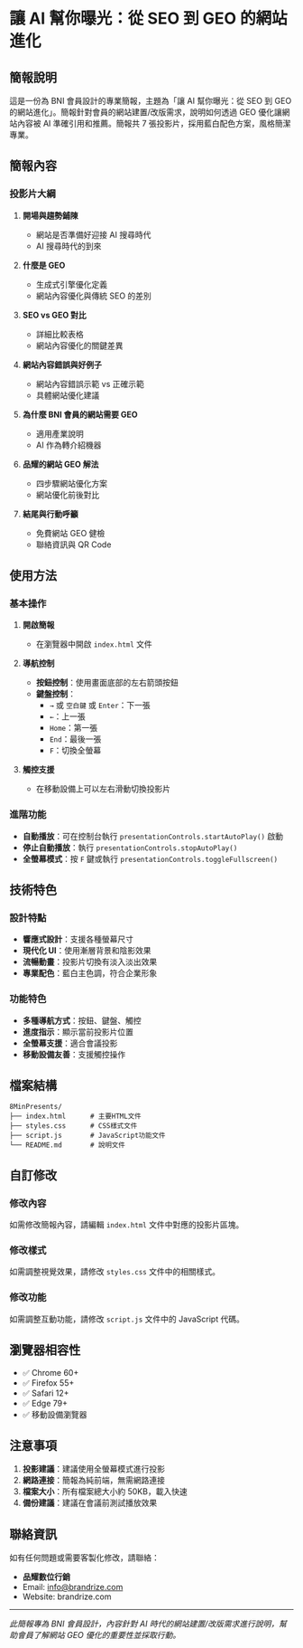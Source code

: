 # 讓 AI 幫你曝光：從 SEO 到 GEO 的網站進化

## 簡報說明

這是一份為 BNI 會員設計的專業簡報，主題為「讓 AI 幫你曝光：從 SEO 到 GEO 的網站進化」。簡報針對會員的網站建置/改版需求，說明如何透過 GEO 優化讓網站內容被 AI 準確引用和推薦。簡報共 7 張投影片，採用藍白配色方案，風格簡潔專業。

## 簡報內容

### 投影片大綱

1. **開場與趨勢鋪陳**

   - 網站是否準備好迎接 AI 搜尋時代
   - AI 搜尋時代的到來

2. **什麼是 GEO**

   - 生成式引擎優化定義
   - 網站內容優化與傳統 SEO 的差別

3. **SEO vs GEO 對比**

   - 詳細比較表格
   - 網站內容優化的關鍵差異

4. **網站內容錯誤與好例子**

   - 網站內容錯誤示範 vs 正確示範
   - 具體網站優化建議

5. **為什麼 BNI 會員的網站需要 GEO**

   - 適用產業說明
   - AI 作為轉介紹機器

6. **品耀的網站 GEO 解法**

   - 四步驟網站優化方案
   - 網站優化前後對比

7. **結尾與行動呼籲**
   - 免費網站 GEO 健檢
   - 聯絡資訊與 QR Code

## 使用方法

### 基本操作

1. **開啟簡報**

   - 在瀏覽器中開啟 `index.html` 文件

2. **導航控制**

   - **按鈕控制**：使用畫面底部的左右箭頭按鈕
   - **鍵盤控制**：
     - `→` 或 `空白鍵` 或 `Enter`：下一張
     - `←`：上一張
     - `Home`：第一張
     - `End`：最後一張
     - `F`：切換全螢幕

3. **觸控支援**
   - 在移動設備上可以左右滑動切換投影片

### 進階功能

- **自動播放**：可在控制台執行 `presentationControls.startAutoPlay()` 啟動
- **停止自動播放**：執行 `presentationControls.stopAutoPlay()`
- **全螢幕模式**：按 `F` 鍵或執行 `presentationControls.toggleFullscreen()`

## 技術特色

### 設計特點

- **響應式設計**：支援各種螢幕尺寸
- **現代化 UI**：使用漸層背景和陰影效果
- **流暢動畫**：投影片切換有淡入淡出效果
- **專業配色**：藍白主色調，符合企業形象

### 功能特色

- **多種導航方式**：按鈕、鍵盤、觸控
- **進度指示**：顯示當前投影片位置
- **全螢幕支援**：適合會議投影
- **移動設備友善**：支援觸控操作

## 檔案結構

```
8MinPresents/
├── index.html      # 主要HTML文件
├── styles.css      # CSS樣式文件
├── script.js       # JavaScript功能文件
└── README.md       # 說明文件
```

## 自訂修改

### 修改內容

如需修改簡報內容，請編輯 `index.html` 文件中對應的投影片區塊。

### 修改樣式

如需調整視覺效果，請修改 `styles.css` 文件中的相關樣式。

### 修改功能

如需調整互動功能，請修改 `script.js` 文件中的 JavaScript 代碼。

## 瀏覽器相容性

- ✅ Chrome 60+
- ✅ Firefox 55+
- ✅ Safari 12+
- ✅ Edge 79+
- ✅ 移動設備瀏覽器

## 注意事項

1. **投影建議**：建議使用全螢幕模式進行投影
2. **網路連接**：簡報為純前端，無需網路連接
3. **檔案大小**：所有檔案總大小約 50KB，載入快速
4. **備份建議**：建議在會議前測試播放效果

## 聯絡資訊

如有任何問題或需要客製化修改，請聯絡：

- **品耀數位行銷**
- Email: info@brandrize.com
- Website: brandrize.com

---

_此簡報專為 BNI 會員設計，內容針對 AI 時代的網站建置/改版需求進行說明，幫助會員了解網站 GEO 優化的重要性並採取行動。_
